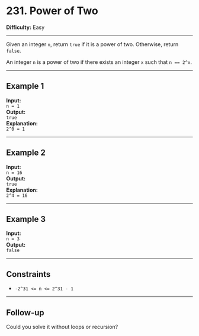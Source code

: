 # 231. Power of Two

**Difficulty:** Easy  

---

Given an integer `n`, return `true` if it is a power of two. Otherwise, return `false`.

An integer `n` is a power of two if there exists an integer `x` such that `n == 2^x`.

---

## Example 1

**Input:**  
`n = 1`  
**Output:**  
`true`  
**Explanation:**  
`2^0 = 1`

---

## Example 2

**Input:**  
`n = 16`  
**Output:**  
`true`  
**Explanation:**  
`2^4 = 16`

---

## Example 3

**Input:**  
`n = 3`  
**Output:**  
`false`

---

## Constraints

- `-2^31 <= n <= 2^31 - 1`

---

## Follow-up

Could you solve it without loops or recursion?
